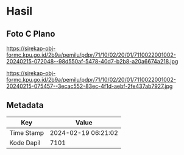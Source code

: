 # Hasil

## Foto C Plano

https://sirekap-obj-formc.kpu.go.id/2b9a/pemilu/pdpr/71/10/02/20/01/7110022001002-20240215-072048--98d550af-5478-40d7-b2b8-a20a6674a218.jpg

https://sirekap-obj-formc.kpu.go.id/2b9a/pemilu/pdpr/71/10/02/20/01/7110022001002-20240215-075457--3ecac552-83ec-4f1d-aebf-2fe437ab7927.jpg


## Metadata

| Key        | Value               |
| ---------- | ------------------- |
| Time Stamp | 2024-02-19 06:21:02 |
| Kode Dapil | 7101                |



